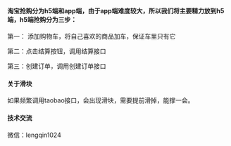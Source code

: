 #### 淘宝抢购分为h5端和app端，由于app端难度较大，所以我们将主要精力放到h5端，h5端抢购分为三步：

第一： 添加购物车，将自己喜欢的商品加车，保证车里只有它

第二：点击结算按钮，调用结算接口

第三：创建订单，调用创建订单接口

#### 关于滑块

如果频繁调用taobao接口，会出现滑块，需要提前滑掉，能撑一会。

#### 技术交流

微信：lengqin1024
